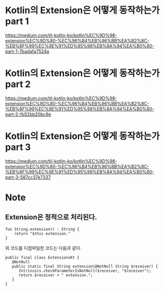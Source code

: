 # Kotlin의 Extension은 어떻게 동작하는가 part 1
https://medium.com/til-kotlin-ko/kotlin%EC%9D%98-extension%EC%9D%80-%EC%96%B4%EB%96%BB%EA%B2%8C-%EB%8F%99%EC%9E%91%ED%95%98%EB%8A%94%EA%B0%80-part-1-7badafa7524a

# Kotlin의 Extension은 어떻게 동작하는가 part 2
https://medium.com/til-kotlin-ko/kotlin%EC%9D%98-extension%EC%9D%80-%EC%96%B4%EB%96%BB%EA%B2%8C-%EB%8F%99%EC%9E%91%ED%95%98%EB%8A%94%EA%B0%80-part-2-fb52bb20bc9e

# Kotlin의 Extension은 어떻게 동작하는가 part 3
https://medium.com/til-kotlin-ko/kotlin%EC%9D%98-extension%EC%9D%80-%EC%96%B4%EB%96%BB%EA%B2%8C-%EB%8F%99%EC%9E%91%ED%95%98%EB%8A%94%EA%B0%80-part-3-587cc37e7337

# Note
## Extension은 정적으로 처리된다.
```
fun String.extension() : String {
    return "$this extension."
}
```
위 코드를 디컴파일한 코드는 다음과 같다.
```
public final class ExtensionsKt {
   @NotNull
   public static final String extension(@NotNull String $receiver) {
      Intrinsics.checkParameterIsNotNull($receiver, "$receiver");
      return $receiver + " extension.";
   }
}
```
